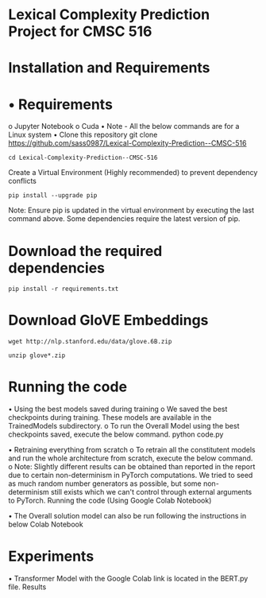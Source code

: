 
# Lexical Complexity Prediction Project for CMSC 516

# Installation and Requirements

# •	Requirements

o	Jupyter Notebook
o	Cuda
•	Note - All the below commands are for a Linux system
•	Clone this repository
    git clone https://github.com/sass0987/Lexical-Complexity-Prediction--CMSC-516

    cd Lexical-Complexity-Prediction--CMSC-516

Create a Virtual Environment (Highly recommended) to prevent dependency conflicts

    pip install --upgrade pip
    
Note: Ensure pip is updated in the virtual environment by executing the last command above. Some dependencies require the latest version of pip.

# Download the required dependencies
    pip install -r requirements.txt
# Download GloVE Embeddings
    wget http://nlp.stanford.edu/data/glove.6B.zip

    unzip glove*.zip

# Running the code
•	Using the best models saved during training
  o	We saved the best checkpoints during training. These models are available in the TrainedModels subdirectory.
  o	To run the Overall Model using the best checkpoints saved, execute the below command.
    python code.py

•	Retraining everything from scratch
  o	To retrain all the constitutent models and run the whole architecture from scratch, execute the below command.
  o	Note: Slightly different results can be obtained than reported in the report due to certain non-determinism in PyTorch computations. We tried to seed as much random number generators as possible, but some non-determinism still exists which we can't control through external arguments to PyTorch.
Running the code (Using Google Colab Notebook)

•	The Overall solution model can also be run following the instructions in below Colab Notebook

# Experiments
•	Transformer Model with the Google Colab link is located in the BERT.py file.
Results

